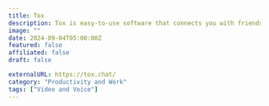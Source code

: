 ```yaml
---
title: Tox
description: Tox is easy-to-use software that connects you with friends and family without anyone else listening in.
image: ""
date: 2024-09-04T05:00:00Z
featured: false
affiliated: false
draft: false

externalURL: https://tox.chat/
category: "Productivity and Work"
tags: ["Video and Voice"]
---
```

